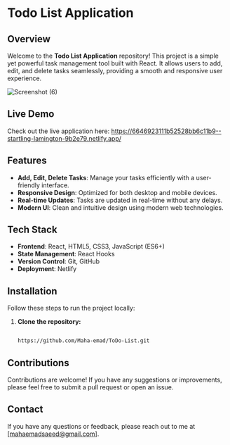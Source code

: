 # Todo List Application

## Overview

Welcome to the **Todo List Application** repository! This project is a simple yet powerful task management tool built with React. It allows users to add, edit, and delete tasks seamlessly, providing a smooth and responsive user experience.




![Screenshot (6)](https://github.com/Maha-emad/ToDo-List/assets/71048834/b6379b19-da07-4cbe-9d97-0a915528e07a)




## Live Demo

Check out the live application here: https://6646923111b52528bb6c11b9--startling-lamington-9b2e79.netlify.app/

## Features

- **Add, Edit, Delete Tasks**: Manage your tasks efficiently with a user-friendly interface.
- **Responsive Design**: Optimized for both desktop and mobile devices.
- **Real-time Updates**: Tasks are updated in real-time without any delays.
- **Modern UI**: Clean and intuitive design using modern web technologies.

## Tech Stack

- **Frontend**: React, HTML5, CSS3, JavaScript (ES6+)
- **State Management**: React Hooks
- **Version Control**: Git, GitHub
- **Deployment**: Netlify

## Installation

Follow these steps to run the project locally:

1. **Clone the repository:**
   ```sh
   
   https://github.com/Maha-emad/ToDo-List.git

## Contributions

Contributions are welcome! If you have any suggestions or improvements, please feel free to submit a pull request or open an issue.

## Contact

If you have any questions or feedback, please reach out to me at [mahaemadsaeed@gmail.com].
